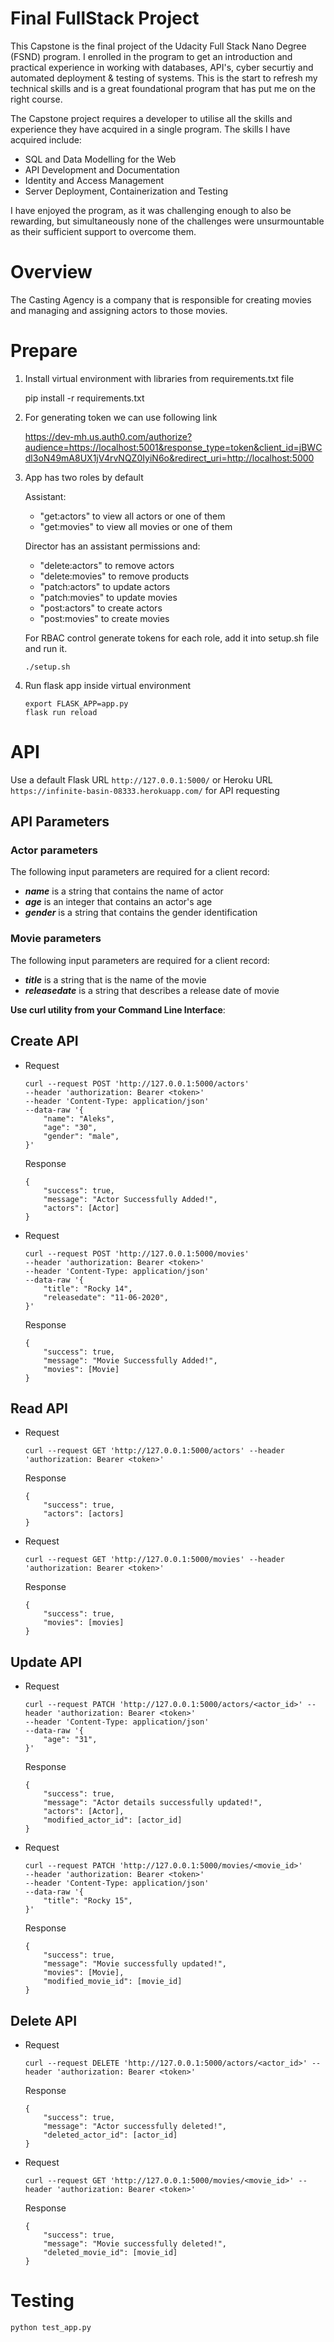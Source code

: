 # Final FullStack Project

This Capstone is the final project of the Udacity Full Stack Nano Degree (FSND) program. I enrolled in the program to get an introduction and practical experience in working with databases, API's, cyber securtiy and automated deployment & testing of systems. This is the start to refresh my technical skills and is a great foundational program that has put me on the right course.

The Capstone project requires a developer to utilise all the skills and experience they have acquired in a single program. The skills I have acquired include:

* SQL and Data Modelling for the Web
* API Development and Documentation
* Identity and Access Management
* Server Deployment, Containerization and Testing

I have enjoyed the program, as it was challenging enough to also be rewarding, but simultaneously none of the challenges were unsurmountable as their sufficient support to overcome them.

# Overview

The Casting Agency is a company that is responsible for creating movies and managing and assigning actors to those movies. 

# Prepare

1. Install virtual environment with libraries from requirements.txt file

    pip install -r requirements.txt

2. For generating token we can use following link

    https://dev-mh.us.auth0.com/authorize?audience=https://localhost:5001&response_type=token&client_id=jBWCdl3oN49mA8UX1jV4rvNQZ0IyiN6o&redirect_uri=http://localhost:5000

3. App has two roles by default

    Assistant: 
    * "get:actors" to view all actors or one of them
    * "get:movies" to view all movies or one of them
    
    Director has an assistant permissions and: 
    * "delete:actors" to remove actors
    * "delete:movies" to remove products
    * "patch:actors" to update actors
    * "patch:movies" to update movies
    * "post:actors" to create actors
    * "post:movies" to create movies
    
    For RBAC control generate tokens for each role, add it into setup.sh file and run it.
    ```
    ./setup.sh
    ```

4. Run flask app inside virtual environment
    ```
    export FLASK_APP=app.py
    flask run reload
    ```

# API 
Use a default Flask URL ```http://127.0.0.1:5000/``` or Heroku URL ```https://infinite-basin-08333.herokuapp.com/``` for API requesting

## API Parameters

### Actor parameters
The following input parameters are required for a client record:
* ***name*** is a string that contains the name of actor
* ***age*** is an integer that contains an actor's age
* ***gender*** is a string that contains the gender identification

### Movie parameters
The following input parameters are required for a client record:
* ***title*** is a string that is the name of the movie
* ***releasedate*** is a string that describes a release date of movie

**Use curl utility from your Command Line Interface**:

## Create API
* Request
    ```
    curl --request POST 'http://127.0.0.1:5000/actors' 
    --header 'authorization: Bearer <token>'
    --header 'Content-Type: application/json'
    --data-raw '{
        "name": "Aleks",
        "age": "30",
        "gender": "male",
    }'
    ```

    Response
    ```
    {
        "success": true,
        "message": "Actor Successfully Added!",
        "actors": [Actor]
    }
    ```

* Request
    ```
    curl --request POST 'http://127.0.0.1:5000/movies' 
    --header 'authorization: Bearer <token>'
    --header 'Content-Type: application/json'
    --data-raw '{
        "title": "Rocky 14",
        "releasedate": "11-06-2020",
    }'
    ```

    Response
    ```
    {
        "success": true,
        "message": "Movie Successfully Added!",
        "movies": [Movie]
    }
    ```

## Read API
* Request
    ```
    curl --request GET 'http://127.0.0.1:5000/actors' --header 'authorization: Bearer <token>'
    ```

    Response
    ```
    {
        "success": true,
        "actors": [actors]
    }
    ```

* Request
    ```
    curl --request GET 'http://127.0.0.1:5000/movies' --header 'authorization: Bearer <token>'
    ```

    Response
    ```
    {
        "success": true,
        "movies": [movies]
    }
    ```

## Update API
* Request
    ```
    curl --request PATCH 'http://127.0.0.1:5000/actors/<actor_id>' --header 'authorization: Bearer <token>'
    --header 'Content-Type: application/json'
    --data-raw '{
        "age": "31",
    }'
    ```

    Response
    ```
    {
        "success": true,
        "message": "Actor details successfully updated!",
        "actors": [Actor],
        "modified_actor_id": [actor_id]
    }
    ```

* Request
    ```
    curl --request PATCH 'http://127.0.0.1:5000/movies/<movie_id>' 
    --header 'authorization: Bearer <token>' 
    --header 'Content-Type: application/json' 
    --data-raw '{
        "title": "Rocky 15",
    }'
    ```

    Response
    ```
    {
        "success": true,
        "message": "Movie successfully updated!",
        "movies": [Movie],
        "modified_movie_id": [movie_id]
    }
    ```

## Delete API
* Request
    ```
    curl --request DELETE 'http://127.0.0.1:5000/actors/<actor_id>' --header 'authorization: Bearer <token>'
    ```

    Response
    ```
    {
        "success": true,
        "message": "Actor successfully deleted!",
        "deleted_actor_id": [actor_id]
    }
    ```

* Request
    ```
    curl --request GET 'http://127.0.0.1:5000/movies/<movie_id>' --header 'authorization: Bearer <token>'
    ```

    Response
    ```
    {
        "success": true,
        "message": "Movie successfully deleted!",
        "deleted_movie_id": [movie_id]
    }
    ```


# Testing

```
python test_app.py
```


